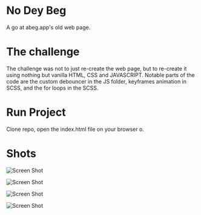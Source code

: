 # No Dey Beg
A go at abeg.app's old web page.

# The challenge
The challenge was not to just re-create the web page, but to re-create it using nothing but vanilla HTML, CSS and JAVASCRIPT. Notable parts of the code are the custom debouncer in the JS folder, keyframes animation in SCSS, and the for loops in the SCSS.

# Run Project
Clone repo, open the index.html file on your browser o.

# Shots

![Screen Shot](/page-shots/shot-1.png)

![Screen Shot](/page-shots/shot-2.png)

![Screen Shot](/page-shots/shot-3.png)

![Screen Shot](/page-shots/shot-4.png)
